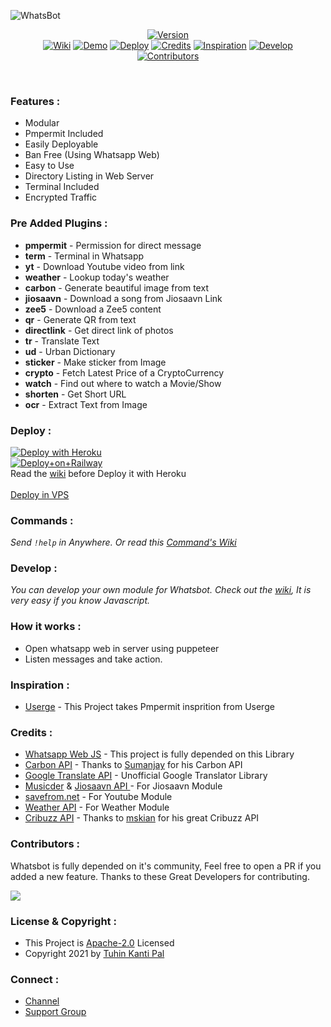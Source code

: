 <!-- <h1 align="center">
  <a href="https://github.com/TheWhatsBot/WhatsBot"><img src="https://telegra.ph/file/96ccad5945c18944c5f15.png" alt="whatsbot" width="290"></a>
  <br>
<b>Whatsbot</b>
</h1>
<h4 align="center">Moduler Userbot for Whatsapp</h4> -->

![WhatsBot](https://socialify.git.ci/TheWhatsBot/WhatsBot/image?description=1&font=Source%20Code%20Pro&forks=1&language=1&owner=1&pattern=Floating%20Cogs&stargazers=1&theme=Dark) <br>

<p align="center">
<a href="https://github.com/TheWhatsBot/WhatsBot/releases">
    <img src="https://shields.io/badge/WHATSBOT-Version--1.6.0-red?logo=whatsapp&style=for-the-badge"
         alt="Version"></a><br>
   <a href="https://github.com/TheWhatsBot/WhatsBot/wiki">
 <img src="https://shields.io/badge/WIKI-red?style=for-the-badge" alt="Wiki"></a>
  <a href="https://github.com/TheWhatsBot/WhatsBot/wiki/Demo">
 <img src="https://shields.io/badge/DEMO-red?style=for-the-badge" alt="Demo"></a>
    <a href="#deploy-">
<img src="https://shields.io/badge/DEPLOY-red?style=for-the-badge" alt="Deploy"></a>
    <a href="#credits-">
<img src="https://shields.io/badge/Credits-red?style=for-the-badge" alt="Credits"></a>
   <a href="#inspiration-">
 <img src="https://shields.io/badge/Inspiration-red?style=for-the-badge" alt="Inspiration"></a>
   <a href="#develop-">
 <img src="https://shields.io/badge/Develop-red?style=for-the-badge" alt="Develop"></a><br>
    <a href="#contributors-">
<img src="https://shields.io/badge/Whatsbot-Contributors-red?style=for-the-badge" alt="Contributors"></a>
</p>

<br>

### Features :

- Modular
- Pmpermit Included
- Easily Deployable
- Ban Free (Using Whatsapp Web)
- Easy to Use
- Directory Listing in Web Server
- Terminal Included
- Encrypted Traffic

### Pre Added Plugins :

- **pmpermit** - Permission for direct message
- **term** - Terminal in Whatsapp
- **yt** - Download Youtube video from link
- **weather** - Lookup today's weather
- **carbon** - Generate beautiful image from text
- **jiosaavn** - Download a song from Jiosaavn Link
- **zee5** - Download a Zee5 content
- **qr** - Generate QR from text
- **directlink** - Get direct link of photos
- **tr** - Translate Text
- **ud** - Urban Dictionary
- **sticker** - Make sticker from Image
- **crypto** - Fetch Latest Price of a CryptoCurrency
- **watch** - Find out where to watch a Movie/Show
- **shorten** - Get Short URL
- **ocr** - Extract Text from Image

### Deploy :

[![Deploy with Heroku](https://www.herokucdn.com/deploy/button.svg "Deploy with Heroku")](https://heroku.com/deploy?template=https://github.com/DeepalKumarasiri/WhatsBot "Deploy with Heroku")<br>
[![Deploy+on+Railway](https://railway.app/button.svg)](<https://railway.app/new/template?template=https://github.com/TheWhatsBot/WhatsBot&plugins=mongodb&envs=SESSION,PMPERMIT_ENABLED,PMPERMIT_MUTETIME,DEFAULT_TR_LANG,ENABLE_DELETE_ALERT,YT_DATA_API_KEY,OCR_SPACE_API_KEY,INFOSPACE_API_KEY&SESSIONDesc=Puppeteer+Session.+Ge+it+by+running+genToken.js&PMPERMIT_ENABLEDDesc=Enable+Pmpermit+write+true+or+false+only&PMPERMIT_ENABLEDDefault=true&PMPERMIT_MUTETIMEDesc=How+many+seconds+an+user+get+muted+if+he+is+spamming.+Default+is+30+Minutes+(1800+Secs)&PMPERMIT_MUTETIMEDefault=1800&YT_DATA_API_KEYDesc=Youtube+DATA+API+key+grab+it+from+cloud.google.com&DEFAULT_TR_LANGDesc=Default+Translation+Language&DEFAULT_TR_LANGDefault=en&ENABLE_DELETE_ALERTDesc=If+true+and+if+someone+delete+message+in+PM,+Bot+will+send+the+deleted+message+in+that+chat+(Exclude+Media)&ENABLE_DELETE_ALERTDefault=true&OCR_SPACE_API_KEYDesc=Get+it+from+https://ocr.space/OCRAPI&INFOSPACE_API_KEYDesc=Get+it+from+https://infospace.club>)<br>
Read the [wiki](https://github.com/TheWhatsBot/WhatsBot/wiki/Deploy-with-Heroku) before Deploy it with Heroku<br><br>
[Deploy in VPS](https://github.com/TheWhatsBot/WhatsBot/wiki/Deploy-in-VPS)

### Commands :

_Send <code>!help</code> in Anywhere. Or read this [Command's Wiki](https://github.com/TheWhatsBot/WhatsBot/wiki/Commands "Command's Wiki")_

### Develop :

_You can develop your own module for Whatsbot. Check out the [wiki](https://github.com/TheWhatsBot/WhatsBot/wiki/Development), It is very easy if you know Javascript._

### How it works :

- Open whatsapp web in server using puppeteer
- Listen messages and take action.

### Inspiration :

- [Userge](https://github.com/UsergeTeam/Userge "Userge") - This Project takes Pmpermit insprition from Userge

### Credits :

- [Whatsapp Web JS](https://github.com/pedroslopez/whatsapp-web.js/ "Whatsapp Web JS") - This project is fully depended on this Library
- [Carbon API](https://github.com/cyberboysumanjay/Carbon-API "Carbon API") - Thanks to [Sumanjay](https://github.com/cyberboysumanjay "Sumanjay") for his Carbon API
- [Google Translate API](https://github.com/iamtraction/google-translate-api "Google Translate API") - Unofficial Google Translator Library
- [Musicder](https://github.com/cachecleanerjeet/Musicder "Musicder") & [Jiosaavn API ](https://github.com/cachecleanerjeet/JiosaavnAPI "Jiosaavn API ") - For Jiosaavn Module
- [savefrom.net](https://savefrom.net/ "savefrom[dot]net") - For Youtube Module
- [Weather API](https://github.com/cachecleanerjeet/weather-api "Weather API") - For Weather Module
- [Cribuzz API](https://github.com/mskian/cricket-api "Cribuzz API") - Thanks to [mskian](https://github.com/mskian) for his great Cribuzz API

### Contributors :

Whatsbot is fully depended on it's community, Feel free to open a PR if you added a new feature. Thanks to these Great Developers for contributing.

<a href="https://github.com/thewhatsbot/whatsbot/graphs/contributors">
  <img src="https://contrib.rocks/image?repo=thewhatsbot/whatsbot" />
</a>

### License & Copyright :

- This Project is [Apache-2.0](https://github.com/TheWhatsBot/WhatsBot/blob/main/LICENSE) Licensed
- Copyright 2021 by [Tuhin Kanti Pal](https://github.com/cachecleanerjeet)

### Connect :

- [Channel](https://telegram.dog/whatsbotnews)
- [Support Group](https://telegram.dog/whatsbotsupport)
